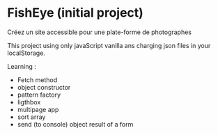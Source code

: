 # FishEye (initial project)
Créez un site accessible pour une plate-forme de photographes

This project using only javaScript vanilla ans charging json files in your localStorage.

Learning : 
- Fetch method
- object constructor
- pattern factory
- ligthbox
- multipage app
- sort array
- send (to console) object result of a form
